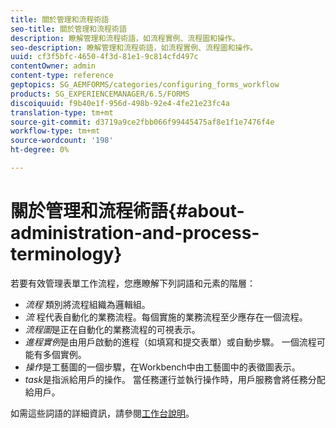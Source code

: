 ```yaml
---
title: 關於管理和流程術語
seo-title: 關於管理和流程術語
description: 瞭解管理和流程術語，如流程實例、流程圖和操作。
seo-description: 瞭解管理和流程術語，如流程實例、流程圖和操作。
uuid: cf3f5bfc-4650-4f3d-81e1-9c814cfd497c
contentOwner: admin
content-type: reference
geptopics: SG_AEMFORMS/categories/configuring_forms_workflow
products: SG_EXPERIENCEMANAGER/6.5/FORMS
discoiquuid: f9b40e1f-956d-498b-92e4-4fe21e23fc4a
translation-type: tm+mt
source-git-commit: d3719a9ce2fbb066f99445475af8e1f1e7476f4e
workflow-type: tm+mt
source-wordcount: '198'
ht-degree: 0%

---
```



# 關於管理和流程術語{#about-administration-and-process-terminology}

若要有效管理表單工作流程，您應瞭解下列詞語和元素的階層：

* *流程* 類別將流程組織為邏輯組。
* *流* 程代表自動化的業務流程。每個實施的業務流程至少應存在一個流程。
* *流程圖*&#x200B;是正在自動化的業務流程的可視表示。
* *進程實例*&#x200B;是由用戶啟動的進程（如填寫和提交表單）或自動步驟。 一個流程可能有多個實例。
* *操作*&#x200B;是工藝圖的一個步驟，在Workbench中由工藝圖中的表徵圖表示。
* *task*&#x200B;是指派給用戶的操作。 當任務運行並執行操作時，用戶服務會將任務分配給用戶。

如需這些詞語的詳細資訊，請參閱[工作台說明](https://www.adobe.com/go/learn_aemforms_workbench_63)。
